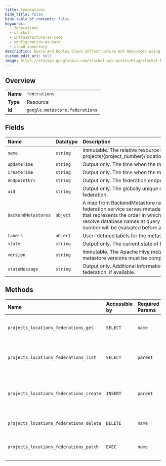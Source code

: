 ```yaml
---
title: federations
hide_title: false
hide_table_of_contents: false
keywords:
  - federations
  - stackql
  - infrastructure-as-code
  - configuration-as-data
  - cloud inventory
description: Query and Deploy Cloud Infrastructure and Resources using SQL
custom_edit_url: null
image: https://storage.googleapis.com/stackql-web-assets/blog/stackql-blog-post-featured-image.png
---
```

  
    

## Overview
<table><tbody>
<tr><td><b>Name</b></td><td><code>federations</code></td></tr>
<tr><td><b>Type</b></td><td>Resource</td></tr>
<tr><td><b>Id</b></td><td><code>google.metastore.federations</code></td></tr>
</tbody></table>

## Fields
| Name | Datatype | Description |
|:-----|:---------|:------------|
| `name` | `string` | Immutable. The relative resource name of the federation, of the form: projects/{project_number}/locations/{location_id}/federations/{federation_id}`. |
| `updateTime` | `string` | Output only. The time when the metastore federation was last updated. |
| `createTime` | `string` | Output only. The time when the metastore federation was created. |
| `endpointUri` | `string` | Output only. The federation endpoint. |
| `uid` | `string` | Output only. The globally unique resource identifier of the metastore federation. |
| `backendMetastores` | `object` | A map from BackendMetastore rank to BackendMetastores from which the federation service serves metadata at query time. The map key is an integer that represents the order in which BackendMetastores should be evaluated to resolve database names at query time. A BackendMetastore with a lower number will be evaluated before a BackendMetastore with a higher number. |
| `labels` | `object` | User-defined labels for the metastore federation. |
| `state` | `string` | Output only. The current state of the federation. |
| `version` | `string` | Immutable. The Apache Hive metastore version of the federation. All backend metastore versions must be compatible with the federation version. |
| `stateMessage` | `string` | Output only. Additional information about the current state of the metastore federation, if available. |
## Methods
| Name | Accessible by | Required Params | Description |
|:-----|:--------------|:----------------|:------------|
| `projects_locations_federations_get` | `SELECT` | `name` | Gets the details of a single federation. |
| `projects_locations_federations_list` | `SELECT` | `parent` | Lists federations in a project and location. |
| `projects_locations_federations_create` | `INSERT` | `parent` | Creates a metastore federation in a project and location. |
| `projects_locations_federations_delete` | `DELETE` | `name` | Deletes a single federation. |
| `projects_locations_federations_patch` | `EXEC` | `name` | Updates the fields of a federation. |
